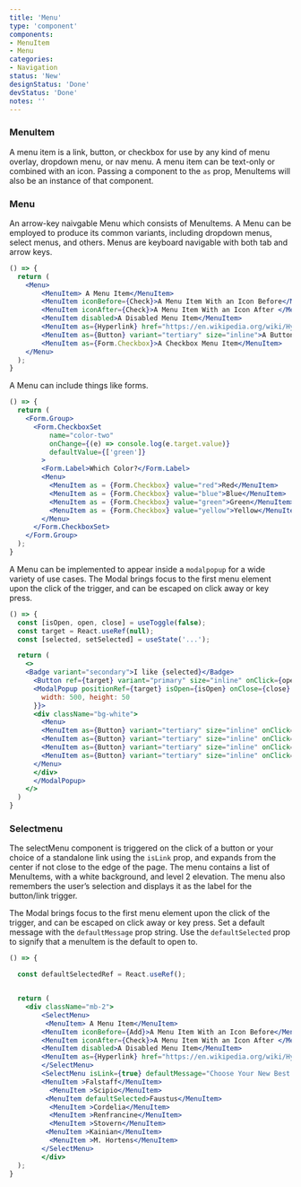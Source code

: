 ```yaml
---
title: 'Menu'
type: 'component'
components:
- MenuItem
- Menu
categories:
- Navigation
status: 'New'
designStatus: 'Done'
devStatus: 'Done'
notes: ''
---
```


### MenuItem

A menu item is a link, button, or checkbox for use by any kind of menu overlay, dropdown menu, or nav menu. A menu item can be text-only or combined with an icon. Passing a component to the `as` prop, MenuItems will also be an instance of that component.

### Menu

An arrow-key naivgable Menu which consists of MenuItems. A Menu can be employed to produce its common variants, including dropdown menus, select menus, and others. Menus are keyboard navigable with both tab and arrow keys.

```jsx live
() => {
  return (
    <Menu>
        <MenuItem> A Menu Item</MenuItem>
        <MenuItem iconBefore={Check}>A Menu Item With an Icon Before</MenuItem>
        <MenuItem iconAfter={Check}>A Menu Item With an Icon After </MenuItem>
        <MenuItem disabled>A Disabled Menu Item</MenuItem>
        <MenuItem as={Hyperlink} href="https://en.wikipedia.org/wiki/Hyperlink">A Link Menu Item</MenuItem>
        <MenuItem as={Button} variant="tertiary" size="inline">A Button Menu Item</MenuItem>
        <MenuItem as={Form.Checkbox}>A Checkbox Menu Item</MenuItem>
    </Menu>
  );
}
```

A Menu can include things like forms.

```jsx live
() => {
  return (
    <Form.Group>
      <Form.CheckboxSet
          name="color-two"
          onChange={(e) => console.log(e.target.value)}
          defaultValue={['green']}
        >
        <Form.Label>Which Color?</Form.Label>
        <Menu>
          <MenuItem as = {Form.Checkbox} value="red">Red</MenuItem>
          <MenuItem as = {Form.Checkbox} value="blue">Blue</MenuItem>
          <MenuItem as = {Form.Checkbox} value="green">Green</MenuItem>
          <MenuItem as = {Form.Checkbox} value="yellow">Yellow</MenuItem>
        </Menu>
      </Form.CheckboxSet>
    </Form.Group>
  );
}
```

A Menu can be implemented to appear inside a `modalpopup` for a wide variety of use cases. The Modal brings focus to the first menu element upon the click of the trigger, and can be escaped on click away or key press.

```jsx live
() => {
  const [isOpen, open, close] = useToggle(false);
  const target = React.useRef(null);
  const [selected, setSelected] = useState('...');

  return (
    <>
    <Badge variant="secondary">I like {selected}</Badge>
      <Button ref={target} variant="primary" size="inline" onClick={open}>Click Me To Pick:</Button>
      <ModalPopup positionRef={target} isOpen={isOpen} onClose={close} style={{
        width: 500, height: 50
      }}>
      <div className="bg-white">
        <Menu>
        <MenuItem as={Button} variant="tertiary" size="inline" onClick= {()=>setSelected('Beans')}>Beans</MenuItem>
        <MenuItem as={Button} variant="tertiary" size="inline" onClick= {()=>setSelected('Greens')}>Greens</MenuItem>
        <MenuItem as={Button} variant="tertiary" size="inline" onClick= {()=>setSelected('Tomatoes')}>Tomatoes</MenuItem>
        <MenuItem as={Button} variant="tertiary" size="inline" onClick= {()=>setSelected('Potatoes')}>Potatoes</MenuItem>
      </Menu>
      </div>
      </ModalPopup>
    </>
  )
}
```
### Selectmenu

The selectMenu component is triggered on the click of a button or your choice of a standalone link using the `isLink` prop, and expands from the center if not close to the edge of the page. The menu contains a list of MenuItems, with a white background, and level 2 elevation. The menu also remembers the user’s selection and displays it as the label for the button/link trigger.

The Modal brings focus to the first menu element upon the click of the trigger, and can be escaped on click away or key press. Set a default message with the `defaultMessage` prop string. Use the `defaultSelected` prop to signify that a menuItem is the default to open to.

```jsx live
() => {

  const defaultSelectedRef = React.useRef();


  return (
    <div className="mb-2">
        <SelectMenu>
         <MenuItem> A Menu Item</MenuItem>
        <MenuItem iconBefore={Add}>A Menu Item With an Icon Before</MenuItem>
        <MenuItem iconAfter={Check}>A Menu Item With an Icon After </MenuItem>
        <MenuItem disabled>A Disabled Menu Item</MenuItem>
        <MenuItem as={Hyperlink} href="https://en.wikipedia.org/wiki/Hyperlink">A Link Menu Item</MenuItem>
        </SelectMenu>
        <SelectMenu isLink={true} defaultMessage="Choose Your New Best Friend">
        <MenuItem >Falstaff</MenuItem>
          <MenuItem >Scipio</MenuItem>
         <MenuItem defaultSelected>Faustus</MenuItem>
          <MenuItem >Cordelia</MenuItem>
          <MenuItem >Renfrancine</MenuItem>
          <MenuItem >Stovern</MenuItem>
         <MenuItem >Kainian</MenuItem>
          <MenuItem >M. Hortens</MenuItem>
        </SelectMenu>
        </div>
  );
}
```

